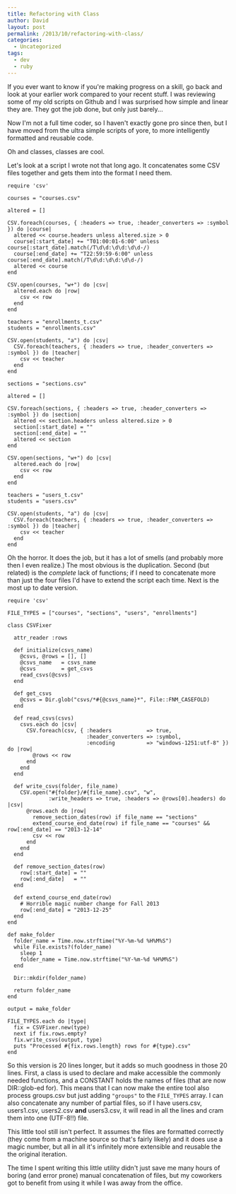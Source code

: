 ```yaml
---
title: Refactoring with Class
author: David
layout: post
permalink: /2013/10/refactoring-with-class/
categories:
  - Uncategorized
tags:
  - dev
  - ruby
---
```

If you ever want to know if you're making progress on a skill, go back and look at your earlier work compared to your recent stuff. I was reviewing some of my old scripts on Github and I was surprised how simple and linear they are. They got the job done, but only just barely...

<!--more-->

Now I'm not a full time coder, so I haven't exactly gone pro since then, but I have moved from the ultra simple scripts of yore, to more intelligently formatted and reusable code.

Oh and classes, classes are cool.

Let's look at a script I wrote not that long ago. It concatenates some CSV files together and gets them into the format I need them.

    require 'csv'
    
    courses = "courses.csv"
    
    altered = []
    
    CSV.foreach(courses, { :headers => true, :header_converters => :symbol }) do |course|
      altered << course.headers unless altered.size > 0
      course[:start_date] += "T01:00:01-6:00" unless course[:start_date].match(/T\d\d:\d\d:\d\d-/)
      course[:end_date] += "T22:59:59-6:00" unless course[:end_date].match(/T\d\d:\d\d:\d\d-/)
      altered << course
    end
    
    CSV.open(courses, "w+") do |csv|
      altered.each do |row|
        csv << row
      end
    end
    
    teachers = "enrollments_t.csv"
    students = "enrollments.csv"
    
    CSV.open(students, "a") do |csv|
      CSV.foreach(teachers, { :headers => true, :header_converters => :symbol }) do |teacher|
        csv << teacher
      end
    end
    
    sections = "sections.csv"
    
    altered = []
    
    CSV.foreach(sections, { :headers => true, :header_converters => :symbol }) do |section|
      altered << section.headers unless altered.size > 0
      section[:start_date] = ""
      section[:end_date] = ""
      altered << section
    end
    
    CSV.open(sections, "w+") do |csv|
      altered.each do |row|
        csv << row
      end
    end
    
    teachers = "users_t.csv"
    students = "users.csv"
    
    CSV.open(students, "a") do |csv|
      CSV.foreach(teachers, { :headers => true, :header_converters => :symbol }) do |teacher|
        csv << teacher
      end
    end
    

Oh the horror. It does the job, but it has a lot of smells (and probably more then I even realize.) The most obvious is the duplication. Second (but related) is the *complete* lack of functions; if I need to concatenate more than just the four files I'd have to extend the script each time. Next is the most up to date version.

    require 'csv'
    
    FILE_TYPES = ["courses", "sections", "users", "enrollments"]
    
    class CSVFixer
    
      attr_reader :rows
    
      def initialize(csvs_name)
        @csvs, @rows = [], []
        @csvs_name   = csvs_name
        @csvs        = get_csvs
        read_csvs(@csvs)
      end
    
      def get_csvs
        @csvs = Dir.glob("csvs/*#{@csvs_name}*", File::FNM_CASEFOLD)
      end
    
      def read_csvs(csvs)
        csvs.each do |csv|
          CSV.foreach(csv, { :headers           => true, 
                             :header_converters => :symbol, 
                             :encoding          => "windows-1251:utf-8" }) do |row|
            @rows << row
          end
        end
      end
    
      def write_csvs(folder, file_name)
        CSV.open("#{folder}/#{file_name}.csv", "w", 
                 :write_headers => true, :headers => @rows[0].headers) do |csv|
          @rows.each do |row|
            remove_section_dates(row) if file_name == "sections"
            extend_course_end_date(row) if file_name == "courses" && row[:end_date] == "2013-12-14"
            csv << row
          end
        end
      end
    
      def remove_section_dates(row)
        row[:start_date] = ""
        row[:end_date]   = ""
      end
    
      def extend_course_end_date(row)
        # Horrible magic number change for Fall 2013
        row[:end_date] = "2013-12-25"
      end
    end
    
    def make_folder
      folder_name = Time.now.strftime("%Y-%m-%d %H%M%S")
      while File.exists?(folder_name)
        sleep 1
        folder_name = Time.now.strftime("%Y-%m-%d %H%M%S")
      end
    
      Dir::mkdir(folder_name)
    
      return folder_name
    end
    
    output = make_folder
    
    FILE_TYPES.each do |type|
      fix = CSVFixer.new(type)
      next if fix.rows.empty?
      fix.write_csvs(output, type)
      puts "Processed #{fix.rows.length} rows for #{type}.csv"
    end
    

So this version is 20 lines longer, but it adds so much goodness in those 20 lines. First, a class is used to declare and make accessible the commonly needed functions, and a CONSTANT holds the names of files (that are now DIR::glob-ed for). This means that I can now make the entire tool also process groups.csv but just adding `"groups"` to the `FILE_TYPES` array. I can also concatenate any number of partial files, so if I have users.csv, users1.csv, users2.csv **and** users3.csv, it will read in all the lines and cram them into one (UTF-8!!) file.

This little tool still isn't perfect. It assumes the files are formatted correctly (they come from a machine source so that's fairly likely) and it does use a magic number, but all in all it's infinitely more extensible and reusable the the original iteration.

The time I spent writing this little utility didn't just save me many hours of boring (and error prone) manual concatenation of files, but my coworkers got to benefit from using it while I was away from the office.
